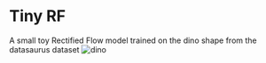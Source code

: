 # Tiny RF
A small toy Rectified Flow model trained on the dino shape from the datasaurus dataset
![dino](https://github.com/user-attachments/assets/de0f8173-7ab0-472e-988e-9ae5095bcb57)
